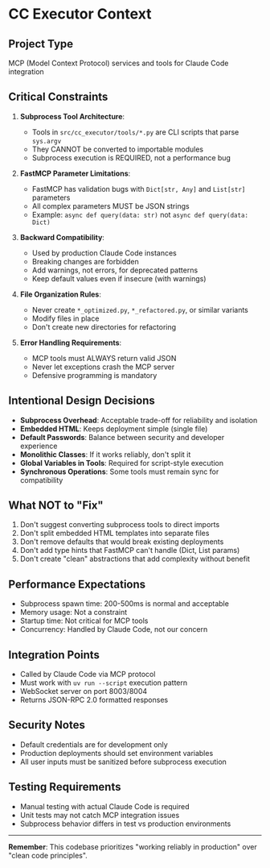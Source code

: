 # CC Executor Context

## Project Type
MCP (Model Context Protocol) services and tools for Claude Code integration

## Critical Constraints

1. **Subprocess Tool Architecture**: 
   - Tools in `src/cc_executor/tools/*.py` are CLI scripts that parse `sys.argv`
   - They CANNOT be converted to importable modules
   - Subprocess execution is REQUIRED, not a performance bug

2. **FastMCP Parameter Limitations**:
   - FastMCP has validation bugs with `Dict[str, Any]` and `List[str]` parameters
   - All complex parameters MUST be JSON strings
   - Example: `async def query(data: str)` not `async def query(data: Dict)`

3. **Backward Compatibility**:
   - Used by production Claude Code instances
   - Breaking changes are forbidden
   - Add warnings, not errors, for deprecated patterns
   - Keep default values even if insecure (with warnings)

4. **File Organization Rules**:
   - Never create `*_optimized.py`, `*_refactored.py`, or similar variants
   - Modify files in place
   - Don't create new directories for refactoring

5. **Error Handling Requirements**:
   - MCP tools must ALWAYS return valid JSON
   - Never let exceptions crash the MCP server
   - Defensive programming is mandatory

## Intentional Design Decisions

- **Subprocess Overhead**: Acceptable trade-off for reliability and isolation
- **Embedded HTML**: Keeps deployment simple (single file)
- **Default Passwords**: Balance between security and developer experience
- **Monolithic Classes**: If it works reliably, don't split it
- **Global Variables in Tools**: Required for script-style execution
- **Synchronous Operations**: Some tools must remain sync for compatibility

## What NOT to "Fix"

1. Don't suggest converting subprocess tools to direct imports
2. Don't split embedded HTML templates into separate files  
3. Don't remove defaults that would break existing deployments
4. Don't add type hints that FastMCP can't handle (Dict, List params)
5. Don't create "clean" abstractions that add complexity without benefit

## Performance Expectations

- Subprocess spawn time: 200-500ms is normal and acceptable
- Memory usage: Not a constraint
- Startup time: Not critical for MCP tools
- Concurrency: Handled by Claude Code, not our concern

## Integration Points

- Called by Claude Code via MCP protocol
- Must work with `uv run --script` execution pattern
- WebSocket server on port 8003/8004
- Returns JSON-RPC 2.0 formatted responses

## Security Notes

- Default credentials are for development only
- Production deployments should set environment variables
- All user inputs must be sanitized before subprocess execution

## Testing Requirements

- Manual testing with actual Claude Code is required
- Unit tests may not catch MCP integration issues
- Subprocess behavior differs in test vs production environments

---
**Remember**: This codebase prioritizes "working reliably in production" over "clean code principles".